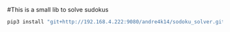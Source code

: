 #This is a small lib to solve sudokus 

```bash
pip3 install "git+http://192.168.4.222:9080/andre4k14/sodoku_solver.git"
```
